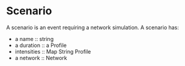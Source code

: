 # Scenario

A scenario is an event requiring a network simulation.
A scenario has:

- a name :: string
- a duration :: a Profile
- intensities :: Map String Profile
- a network :: Network
